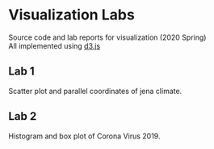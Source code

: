 # Visualization Labs
Source code and lab reports for visualization (2020 Spring)  
All implemented using [d3.js](https://d3js.org)

## Lab 1
Scatter plot and parallel coordinates of jena climate.

## Lab 2
Histogram and box plot of Corona Virus 2019.
